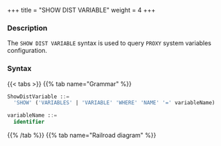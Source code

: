 +++
title = "SHOW DIST VARIABLE"
weight = 4
+++

### Description

The `SHOW DIST VARIABLE` syntax is used to query `PROXY` system variables configuration.

### Syntax

{{< tabs >}}
{{% tab name="Grammar" %}}
```sql
ShowDistVariable ::=
  'SHOW' ('VARIABLES' | 'VARIABLE' 'WHERE' 'NAME' '=' variableName)

variableName ::=
  identifier
```
{{% /tab %}}
{{% tab name="Railroad diagram" %}}
<iframe frameborder="0" name="diagram" id="diagram" width="100%" height="100%"></iframe>
{{% /tab %}}
{{< /tabs >}}

### Return Value Description

| Columns        | Description           |
|----------------|-----------------------|
| variable_name  | system variable name  |
| variable_value | system variable value |

### Supplement

- When `variableName` is not specified, the default is query all `PROXY` variables configuration.

### Example

- Query all system variables configuration of `PROXY`

```sql
SHOW DIST VARIABLES;
```

```sql
mysql> SHOW DIST VARIABLES;
+---------------------------------------+----------------+
| variable_name                         | variable_value |
+---------------------------------------+----------------+
| system_log_level                      | INFO           |
| kernel_executor_size                  | 0              |
| max_connections_size_per_query        | 1              |
| check_table_meta_data_enabled         | false          |
| sql_federation_type                   | NONE           |
| proxy_frontend_database_protocol_type |                |
| proxy_frontend_flush_threshold        | 128            |
| proxy_hint_enabled                    | false          |
| proxy_backend_query_fetch_size        | -1             |
| proxy_frontend_executor_size          | 0              |
| proxy_backend_executor_suitable       | OLAP           |
| proxy_frontend_max_connections        | 0              |
| proxy_mysql_default_version           | 5.7.22         |
| proxy_default_port                    | 3307           |
| proxy_netty_backlog                   | 1024           |
| proxy_instance_type                   | Proxy          |
| cdc_server_port                       | 33071          |
| proxy_meta_data_collector_enabled     | true           |
| agent_plugins_enabled                 | true           |
| cached_connections                    | 0              |
| transaction_type                      | LOCAL          |
| sql_show                              | false          |
| sql_simple                            | false          |
+---------------------------------------+----------------+
23 rows in set (0.01 sec)
```
- Query specified system variable configuration of `PROXY`

```sql
SHOW DIST VARIABLE WHERE NAME = sql_show;
```

```sql
mysql> SHOW DIST VARIABLE WHERE NAME = sql_show;
+---------------+----------------+
| variable_name | variable_value |
+---------------+----------------+
| sql_show      | false          |
+---------------+----------------+
1 row in set (0.00 sec)
```

### Reserved word

`SHOW`, `DIST`, `VARIABLE`, `VARIABLES`, `NAME`

### Related links

- [Reserved word](/en/user-manual/shardingsphere-proxy/distsql/syntax/reserved-word/)
